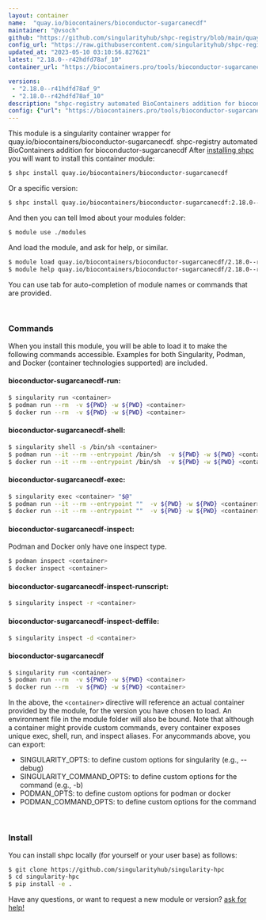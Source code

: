 ```yaml
---
layout: container
name:  "quay.io/biocontainers/bioconductor-sugarcanecdf"
maintainer: "@vsoch"
github: "https://github.com/singularityhub/shpc-registry/blob/main/quay.io/biocontainers/bioconductor-sugarcanecdf/container.yaml"
config_url: "https://raw.githubusercontent.com/singularityhub/shpc-registry/main/quay.io/biocontainers/bioconductor-sugarcanecdf/container.yaml"
updated_at: "2023-05-10 03:10:56.827621"
latest: "2.18.0--r42hdfd78af_10"
container_url: "https://biocontainers.pro/tools/bioconductor-sugarcanecdf"

versions:
 - "2.18.0--r41hdfd78af_9"
 - "2.18.0--r42hdfd78af_10"
description: "shpc-registry automated BioContainers addition for bioconductor-sugarcanecdf"
config: {"url": "https://biocontainers.pro/tools/bioconductor-sugarcanecdf", "maintainer": "@vsoch", "description": "shpc-registry automated BioContainers addition for bioconductor-sugarcanecdf", "latest": {"2.18.0--r42hdfd78af_10": "sha256:b8ae649d244269cd281ffabb2ce08aa595577d202183e56279bdf806096d40cb"}, "tags": {"2.18.0--r41hdfd78af_9": "sha256:0225248830c508d08be12db0ee7b7f6d14f72c65be3cc6579a8b7ee9878f4e18", "2.18.0--r42hdfd78af_10": "sha256:b8ae649d244269cd281ffabb2ce08aa595577d202183e56279bdf806096d40cb"}, "docker": "quay.io/biocontainers/bioconductor-sugarcanecdf"}
---
```


This module is a singularity container wrapper for quay.io/biocontainers/bioconductor-sugarcanecdf.
shpc-registry automated BioContainers addition for bioconductor-sugarcanecdf
After [installing shpc](#install) you will want to install this container module:


```bash
$ shpc install quay.io/biocontainers/bioconductor-sugarcanecdf
```

Or a specific version:

```bash
$ shpc install quay.io/biocontainers/bioconductor-sugarcanecdf:2.18.0--r42hdfd78af_10
```

And then you can tell lmod about your modules folder:

```bash
$ module use ./modules
```

And load the module, and ask for help, or similar.

```bash
$ module load quay.io/biocontainers/bioconductor-sugarcanecdf/2.18.0--r42hdfd78af_10
$ module help quay.io/biocontainers/bioconductor-sugarcanecdf/2.18.0--r42hdfd78af_10
```

You can use tab for auto-completion of module names or commands that are provided.

<br>

### Commands

When you install this module, you will be able to load it to make the following commands accessible.
Examples for both Singularity, Podman, and Docker (container technologies supported) are included.

#### bioconductor-sugarcanecdf-run:

```bash
$ singularity run <container>
$ podman run --rm  -v ${PWD} -w ${PWD} <container>
$ docker run --rm  -v ${PWD} -w ${PWD} <container>
```

#### bioconductor-sugarcanecdf-shell:

```bash
$ singularity shell -s /bin/sh <container>
$ podman run --it --rm --entrypoint /bin/sh  -v ${PWD} -w ${PWD} <container>
$ docker run --it --rm --entrypoint /bin/sh  -v ${PWD} -w ${PWD} <container>
```

#### bioconductor-sugarcanecdf-exec:

```bash
$ singularity exec <container> "$@"
$ podman run --it --rm --entrypoint ""  -v ${PWD} -w ${PWD} <container> "$@"
$ docker run --it --rm --entrypoint ""  -v ${PWD} -w ${PWD} <container> "$@"
```

#### bioconductor-sugarcanecdf-inspect:

Podman and Docker only have one inspect type.

```bash
$ podman inspect <container>
$ docker inspect <container>
```

#### bioconductor-sugarcanecdf-inspect-runscript:

```bash
$ singularity inspect -r <container>
```

#### bioconductor-sugarcanecdf-inspect-deffile:

```bash
$ singularity inspect -d <container>
```



#### bioconductor-sugarcanecdf

```bash
$ singularity run <container>
$ podman run --rm  -v ${PWD} -w ${PWD} <container>
$ docker run --rm  -v ${PWD} -w ${PWD} <container>
```


In the above, the `<container>` directive will reference an actual container provided
by the module, for the version you have chosen to load. An environment file in the
module folder will also be bound. Note that although a container
might provide custom commands, every container exposes unique exec, shell, run, and
inspect aliases. For anycommands above, you can export:

 - SINGULARITY_OPTS: to define custom options for singularity (e.g., --debug)
 - SINGULARITY_COMMAND_OPTS: to define custom options for the command (e.g., -b)
 - PODMAN_OPTS: to define custom options for podman or docker
 - PODMAN_COMMAND_OPTS: to define custom options for the command

<br>

### Install

You can install shpc locally (for yourself or your user base) as follows:

```bash
$ git clone https://github.com/singularityhub/singularity-hpc
$ cd singularity-hpc
$ pip install -e .
```

Have any questions, or want to request a new module or version? [ask for help!](https://github.com/singularityhub/singularity-hpc/issues)
